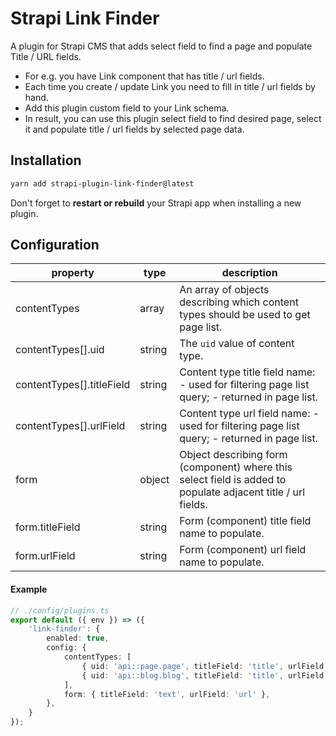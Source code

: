 # Strapi Link Finder

A plugin for Strapi CMS that adds select field to find a page and populate Title / URL fields.

* For e.g. you have Link component that has title / url fields.
* Each time you create / update Link you need to fill in title / url fields by hand.
* Add this plugin custom field to your Link schema.
* In result, you can use this plugin select field to find desired page, select it and populate title / url fields by selected page data.

## Installation

```bash
yarn add strapi-plugin-link-finder@latest
```

Don't forget to **restart or rebuild** your Strapi app when installing a new plugin.

## Configuration

| property                  | type   | description                                                                                                  |
|---------------------------|--------|--------------------------------------------------------------------------------------------------------------|
| contentTypes              | array  | An array of objects describing which content types should be used to get page list.                          |
| contentTypes[].uid        | string | The `uid` value of content type.                                                                             |
| contentTypes[].titleField | string | Content type title field name: - used for filtering page list query; - returned in page list.                |
| contentTypes[].urlField   | string | Content type url field name: -used for filtering page list query; - returned in page list.                   |
| form                      | object | Object describing form (component) where this select field is added to populate adjacent title / url fields. |
| form.titleField           | string | Form (component) title field name to populate.                                                               |
| form.urlField             | string | Form (component) url field name to populate.                                                                 |

#### Example

```ts
// ./config/plugins.ts
export default ({ env }) => ({
    'link-finder': {
        enabled: true,
        config: {
            contentTypes: [
                { uid: 'api::page.page', titleField: 'title', urlField: 'fullUrl' },
                { uid: 'api::blog.blog', titleField: 'title', urlField: 'fullUrl' },
            ],
            form: { titleField: 'text', urlField: 'url' },
        },
    }
});
```